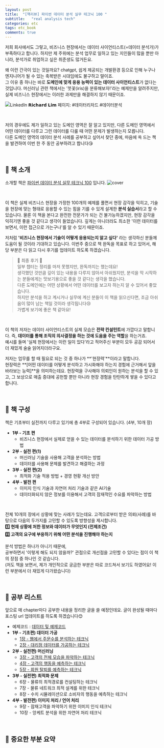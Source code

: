 ```yaml
---
layout: post
title:  "[책리뷰] 파이썬 데이터 분석 실무 테크닉 100 "
subtitle:   "real analysis tech"
categories: etc
tags: etc_book 
comments: true
---
```


저희 회사에서도 그렇고, 비즈니스 현장에서는 데이터 사이언티스트(=데이터 분석가)가 부족하다고 합니다. 하지만 제 주위에는 분석 업무로 일하고 있는 지인들이 많을 뿐만 아니라, 분석가로 취업하고 싶은 취준생도 많거든요.

왜 이런 간극이 있는 것일까요? chatgpt, 쉽게 제공되는 개발환경 등으로 인해 누구나 엔지니어가 될 수 있는 축복받은 시대임에도 불구하고 말이죠. <br>
그 이유 중 하나는 바로 **도메인에 맞게 응용 능력이 있는 데이터 사이언티스트**가 없다는 것입니다. 머신러닝 관련 책에서는 '붓꽃(iris)을 분류해보자!'라는 예제만을 알려주지만, 실제 비즈니스 현장에서는 이러한 과제만을 해결하지 않기 때문이죠.

![LinkedIn 𝗥𝗶𝗰𝗵𝗮𝗿𝗱 𝗟𝗶𝗺 페이지: #데이터리차드 #데이터분석](https://media.licdn.com/dms/image/C5622AQE7t1zIRfWtfA/feedshare-shrink_2048_1536/0/1656975530079?e=2147483647&v=beta&t=OhXRtW4H4V_BPsua2UuJnNrjfGByCiXUzcweH3_6-LU)

<br>

저의 경우에도 제가 일하고 있는 도메인 영역은 잘 알고 있지만, 다른 도메인 영역에서 어떤 데이터를 다루고 그런 데이터를 다룰 때 어떤 문제가 발생하는지 모릅니다. <br>
다른 도메인 영역의 데이터 분석 사례를 공부하고 싶어서 찾던 중에, 마음에 쏙 드는 책을 발견하여 이번 한 주 동안 공부하려고 합니다😘

<br>

## 📗 책 소개

소개할 책은 [파이썬 데이터 분석 실무 테크닉 100](https://www.yes24.com/Product/Goods/91302724) 입니다.
![cover](https://github.com/wikibook/pyda100/raw/master/cover.jpg)

<br>

이 책은 실제 비즈니스 현장을 가정한 100개의 예제를 풀면서 현장 감각을 익히고, 기술을 현장에 맞는 형태로 응용할 수 있는 힘을 기를 수 있게 설계한 **분석 실습서**라고 할 수 있습니다. 물론 이 책을 본다고 완전한 전문가가 되는 건 불가능하겠지만, 현장 감각을 익히기엔 좋을 것 같다고 생각이 들었습니다. 깊게는 아니더라도 최소한 '이런 데이터를 보면서, 이런 접근으로 가는구나'를 알 수 있기 때문이죠.

저처럼 **'비즈니스 현장에서 기술이 어떻게 응용되는지 알고 싶다'** 라는 생각하신 분들께 도움이 될 것이라 기대하고 있습니다. 이번주 중으로 책 완독을 목표로 하고 있어서, 해당 부분은 다 읽고 다시 후기를 업데이트 하도록 하겠습니다.

> 📌 최종 후기 📌 <br>
> 일부 챕터는 정리를 마저 못했지만, 완독까지는 했는데요! <br>
> 생각했던 것만큼 깊이 있는 내용을 다루지 않아서 아쉬웠지만, 분석을 막 시작하는 분들에게는 맛보기용으로 좋을 것 같다는 생각을 했습니다. <br>
> 다른 도메인에는 어떤 상황에서 어떤 데이터를 보고자 하는지 알 수 있어서 좋았습니다. <br>
> 하지만 분석을 하고 계시거나 실무에 계신 분들이 이 책을 읽으신다면, 조금 아쉬움이 많이 남는 책일 것이라 생각됩니다😢 <br>
> 가볍게 보기에 좋은 책 같아요!

<br>

이 책의 저자는 데이터 사이언티스트의 실제 모습은 **전략 컨설턴트**에 가깝다고 말합니다. 즉, **데이터를 통해 조직의 의사결정을 하는 것에 도움을 주는 역할**을 하는거죠. <br>
예시를 들며 '실제 현장에서는 이런 일이 있다'라고 적어주신 부분이 모두 공감 되어서 더 재밌게 술술 읽어지더라구요. 

저자는 업무를 할 때 필요로 되는 것 중 하나가 **'현장력'**이라고 말합니다. <br>
현장력은 **[어떤 데이터를 어떻게 분석하고 가시화해야 하는지 경험에 근거해서 앞을 바라보는 능력]**을 의미하는데요. 현장력을 구사해야 의뢰인이 원하는 분석을 할 수 있고, 그 보상으로 매출 증대에 공헌할 뿐만 아니라 현장 경험을 탄탄하게 쌓을 수 있다고 합니다.

<br>

## 📕 책 구성

책은 기초부터 실전까지 다루고 있기에 총 4부로 구성되어 있습니다. (4부, 10개 장)

* **1부 - 기초 편**
	* 비즈니스 현장에서 실제로 얻을 수 있는 데이터를 분석하기 위한 데이터 가공 방법
* **2부 - 실전 편(1)**
	* 머신러닝 기술을 사용해 고객을 분석하는 방법 <br>
	* 데이터를 사용해 문제를 발견하고 해결하는 과정
* **3부 - 실전 편(2)**
	* 최적화 기술 적용 방법 + 경영 현황 개선 방안
* **4부 - 발전 편**
	* 이미지 인식 기술과 자연어 처리 기술과 같은 AI기술 <br>
	* 데이터화되지 않은 정보를 이용해서 고객의 잠재적인 수요를 파악하는 방법

<br>

전체 10개의 장에서 상황에 맞는 사례가 있는데요. 고객으로부터 받은 의뢰(사례)를 바탕으로 다음의 두가지를 고민할 수 있도록 방향성을 제시합니다. <br>
**1️⃣ 현재 상황에 처한 정보와 데이터가 무엇인지 (전제조건) <br>
2️⃣ 고객의 요구에 부응하기 위해 어떤 분석을 진행해야 하는지**

분석 방법은 하나가 아니기 때문에, <br>
공부하면서 '이렇게 해도 되지 않을까?' 관점으로 개선점을 고민할 수 있다는 점이 이 책의 장점 중 하나인 것 같습니다. <br>
(저도 책을 보면서, 제가 개인적으로 궁금한 부분은 따로 코드쳐서 보기도 하였어요! 이런 부분에서 더 재밌게 다가왔습니다)

<br>

## 📘 공부 리스트
앞으로 매 chapter마다 공부한 내용을 정리한 글을 쓸 예정인데요. 글이 완성될 때마다 포스팅 url 업데이트를 하도록 하겠습니다😊

* 예제코드 : [데이터 및 예제코드](https://github.com/wikibook/pyda100)
* **1부 - 기초편) 데이터 가공**
	* [1장 - 웹에서 주문수를 분석하는 테크닉](https://github.com/ysjang0926/Study_Book/blob/main/Python%20Data%20Analysis%20Practice%20Techniques%20100/%ED%8C%8C%EC%9D%B4%EC%8D%AC%20%EB%8D%B0%EC%9D%B4%ED%84%B0%EB%B6%84%EC%84%9D%20%EC%8B%A4%EB%AC%B4%20%ED%85%8C%ED%81%AC%EB%8B%89%20100%20-%201%EC%9E%A5.ipynb)
	* [2장 - 대리점 데이터를 가공하는 테크닉](https://github.com/ysjang0926/Study_Book/blob/main/Python%20Data%20Analysis%20Practice%20Techniques%20100/%ED%8C%8C%EC%9D%B4%EC%8D%AC%20%EB%8D%B0%EC%9D%B4%ED%84%B0%EB%B6%84%EC%84%9D%20%EC%8B%A4%EB%AC%B4%20%ED%85%8C%ED%81%AC%EB%8B%89%20100%20-%202%EC%9E%A5.ipynb)
* **2부 - 실전편) 머신러닝**
	* [3장 - 고객의 전체 모습을 파악하는 테크닉](https://github.com/ysjang0926/Study_Book/blob/main/Python%20Data%20Analysis%20Practice%20Techniques%20100/%ED%8C%8C%EC%9D%B4%EC%8D%AC%20%EB%8D%B0%EC%9D%B4%ED%84%B0%EB%B6%84%EC%84%9D%20%EC%8B%A4%EB%AC%B4%20%ED%85%8C%ED%81%AC%EB%8B%89%20100%20-%203%EC%9E%A5.ipynb) 
	* [4장 - 고객의 행동을 예측하는 테크닉](https://github.com/ysjang0926/Study_Book/blob/main/Python%20Data%20Analysis%20Practice%20Techniques%20100/%ED%8C%8C%EC%9D%B4%EC%8D%AC%20%EB%8D%B0%EC%9D%B4%ED%84%B0%EB%B6%84%EC%84%9D%20%EC%8B%A4%EB%AC%B4%20%ED%85%8C%ED%81%AC%EB%8B%89%20100%20-%204%EC%9E%A5.ipynb)
	* [5장 - 회원 탈퇴를 예측하는 테크닉](https://github.com/ysjang0926/Study_Book/blob/main/Python%20Data%20Analysis%20Practice%20Techniques%20100/%ED%8C%8C%EC%9D%B4%EC%8D%AC%20%EB%8D%B0%EC%9D%B4%ED%84%B0%EB%B6%84%EC%84%9D%20%EC%8B%A4%EB%AC%B4%20%ED%85%8C%ED%81%AC%EB%8B%89%20100%20-%205%EC%9E%A5.ipynb)
* **3부 - 실전편) 최적화 문제**
	* 6장 - 물류의 최적경로를 컨설팅하는 테크닉 <br>
 	* 7장 - 물류 네트워크 최적 설계를 위한 테크닉 <br>
	* 8장 - 수치 시뮬레이션으로 소비자의 행동을 예측하는 테크닉 
* **4부 - 발전편) 이미지 처리 / 언어 처리**
	* 9장 - 잠재고객을 파악하기 위한 이미지 인식 테크닉 <br>
 	* 10장 - 앙케트 분석을 위한 자연어 처리 테크닉  

<br>

## 📒 중요한 부분 요약

